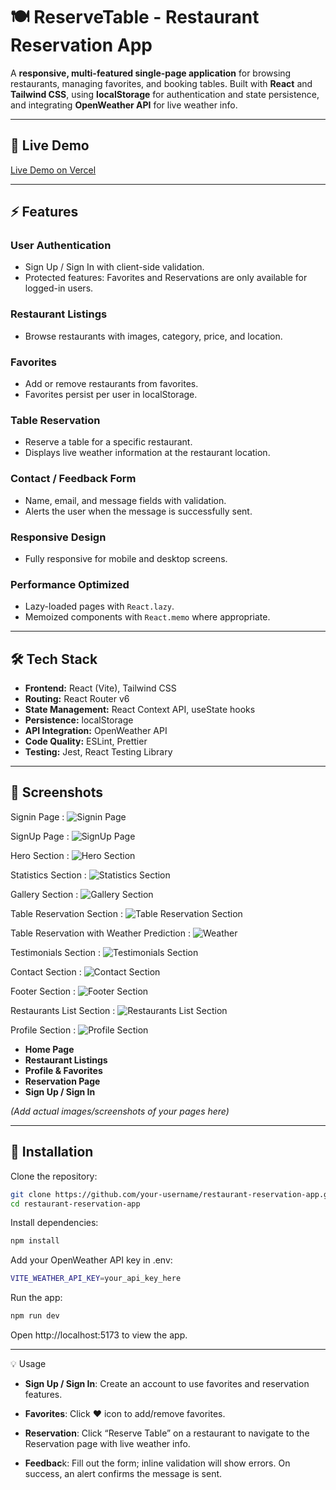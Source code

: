 # 🍽️ ReserveTable - Restaurant Reservation App

A **responsive, multi-featured single-page application** for browsing restaurants, managing favorites, and booking tables. Built with **React** and **Tailwind CSS**, using **localStorage** for authentication and state persistence, and integrating **OpenWeather API** for live weather info.

---

## 🚀 Live Demo
[Live Demo on Vercel](https://reserve-table-sooty.vercel.app/)  

---

## ⚡ Features

### User Authentication
- Sign Up / Sign In with client-side validation.
- Protected features: Favorites and Reservations are only available for logged-in users.

### Restaurant Listings
- Browse restaurants with images, category, price, and location.

### Favorites
- Add or remove restaurants from favorites.
- Favorites persist per user in localStorage.

### Table Reservation
- Reserve a table for a specific restaurant.
- Displays live weather information at the restaurant location.

### Contact / Feedback Form
- Name, email, and message fields with validation.
- Alerts the user when the message is successfully sent.

### Responsive Design
- Fully responsive for mobile and desktop screens.

### Performance Optimized
- Lazy-loaded pages with `React.lazy`.
- Memoized components with `React.memo` where appropriate.

---

## 🛠️ Tech Stack

- **Frontend:** React (Vite), Tailwind CSS  
- **Routing:** React Router v6  
- **State Management:** React Context API, useState hooks  
- **Persistence:** localStorage  
- **API Integration:** OpenWeather API  
- **Code Quality:** ESLint, Prettier  
- **Testing:** Jest, React Testing Library  

---

## 📸 Screenshots

Signin Page :
![Signin Page](/screenshots/signin.png)

SignUp Page :
![SignUp Page](/screenshots/signup.png)

Hero Section :
![Hero Section](/screenshots/hero-section.png)

Statistics Section : 
![Statistics Section](/screenshots/statistics.png)

Gallery Section : 
![Gallery Section](/screenshots/gallery.png)

Table Reservation Section : 
![Table Reservation Section](/screenshots/reserve-table-home.png)

Table Reservation with Weather Prediction :
![Weather](/screenshots/weather.png)

Testimonials Section : 
![Testimonials Section](/screenshots/testimonials.png)

Contact Section : 
![Contact Section](/screenshots/contact.png)

Footer Section : 
![Footer Section](/screenshots/footer.png)

Restaurants List Section : 
![Restaurants List Section](/screenshots/restaurants-list.png)

Profile Section : 
![Profile Section](/screenshots/profile.png)
- **Home Page**
- **Restaurant Listings**
- **Profile & Favorites**
- **Reservation Page**
- **Sign Up / Sign In**  

*(Add actual images/screenshots of your pages here)*

---

## 🚀 Installation

Clone the repository:
```bash
git clone https://github.com/your-username/restaurant-reservation-app.git
cd restaurant-reservation-app
```

Install dependencies:
```bash
npm install
```

Add your OpenWeather API key in .env:
```bash
VITE_WEATHER_API_KEY=your_api_key_here
```

Run the app:
```bash
npm run dev
```
Open http://localhost:5173 to view the app.

---

💡 Usage

- **Sign Up / Sign In**: Create an account to use favorites and reservation features.

- **Favorites**: Click ♥ icon to add/remove favorites.

- **Reservation**: Click “Reserve Table” on a restaurant to navigate to the Reservation page with live weather info.

- **Feedbac**k: Fill out the form; inline validation will show errors. On success, an alert confirms the message is sent.